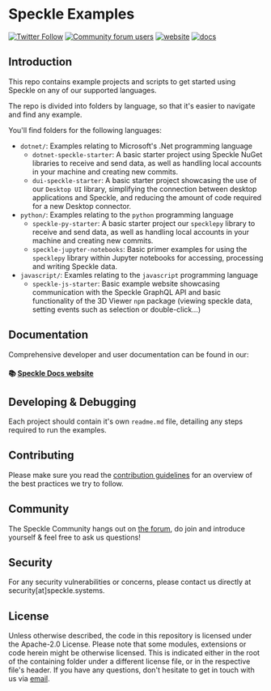 # Speckle Examples

[![Twitter Follow](https://img.shields.io/twitter/follow/SpeckleSystems?style=social)](https://twitter.com/SpeckleSystems) [![Community forum users](https://img.shields.io/discourse/users?server=https%3A%2F%2Fdiscourse.speckle.works&style=flat-square&logo=discourse&logoColor=white)](https://discourse.speckle.works) [![website](https://img.shields.io/badge/https://-speckle.systems-royalblue?style=flat-square)](https://speckle.systems) [![docs](https://img.shields.io/badge/docs-speckle.guide-orange?style=flat-square&logo=read-the-docs&logoColor=white)](https://speckle.guide/dev/)

## Introduction

This repo contains example projects and scripts to get started using Speckle on any of our supported languages.

The repo is divided into folders by language, so that it's easier to navigate and find any example.

You'll find folders for the following languages:

- `dotnet/`: Examples relating to Microsoft's .Net programming language
  - `dotnet-speckle-starter`: A basic starter project using Speckle NuGet libraries to receive and send data, as well as handling local accounts in your machine and creating new commits.
  - `dui-speckle-starter`: A basic starter project showcasing the use of our `Desktop UI` library, simplifying the connection between desktop applications and Speckle, and reducing the amount of code required for a new Desktop connector.
- `python/`: Examples relating to the `python` programming language
  - `speckle-py-starter`: A basic starter project our `specklepy` library to receive and send data, as well as handling local accounts in your machine and creating new commits.
  - `speckle-jupyter-notebooks`: Basic primer examples for using the `specklepy` library within Jupyter notebooks for accessing, processing and writing Speckle data.
- `javascript/`: Examles relating to the `javascript` programming language
  - `speckle-js-starter`: Basic example website showcasing communication with the Speckle GraphQL API and basic functionality of the 3D Viewer `npm` package (viewing speckle data, setting events such as selection or double-click...)

## Documentation

Comprehensive developer and user documentation can be found in our:

#### 📚 [Speckle Docs website](https://speckle.guide/dev/)

## Developing & Debugging

Each project should contain it's own `readme.md` file, detailing any steps required to run the examples.

## Contributing

Please make sure you read the [contribution guidelines](.github/CONTRIBUTING.md) for an overview of the best practices we try to follow.

## Community

The Speckle Community hangs out on [the forum](https://discourse.speckle.works), do join and introduce yourself & feel free to ask us questions!

## Security

For any security vulnerabilities or concerns, please contact us directly at security[at]speckle.systems.

## License

Unless otherwise described, the code in this repository is licensed under the Apache-2.0 License. Please note that some modules, extensions or code herein might be otherwise licensed. This is indicated either in the root of the containing folder under a different license file, or in the respective file's header. If you have any questions, don't hesitate to get in touch with us via [email](mailto:hello@speckle.systems).

